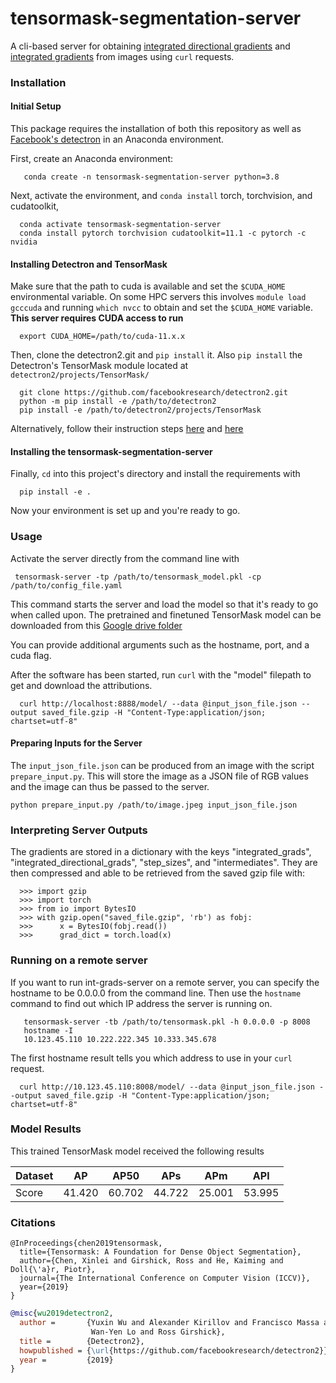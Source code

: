 # tensormask-segmentation-server
A cli-based server for obtaining [integrated directional gradients](https://github.com/kh8fb/intermediate-gradients) and [integrated gradients](https://arxiv.org/abs/1703.01365) from images using `curl` requests.

### Installation

#### Initial Setup

This package requires the installation of both this repository as well as [Facebook's detectron](https://github.com/facebookresearch/detectron2) in an Anaconda environment.

First, create an Anaconda environment:

       conda create -n tensormask-segmentation-server python=3.8

Next, activate the environment, and `conda install` torch, torchvision, and cudatoolkit,

      conda activate tensormask-segmentation-server
      conda install pytorch torchvision cudatoolkit=11.1 -c pytorch -c nvidia

#### Installing Detectron and TensorMask

Make sure that the path to cuda is available and set the `$CUDA_HOME` environmental variable. On some HPC servers this involves `module load gcccuda` and running `which nvcc` to obtain and set the `$CUDA_HOME` variable. **This server requires CUDA access to run**

      export CUDA_HOME=/path/to/cuda-11.x.x

Then, clone the detectron2.git and `pip install` it.  Also `pip install` the Detectron's TensorMask module located at `detectron2/projects/TensorMask/`

      git clone https://github.com/facebookresearch/detectron2.git
      python -m pip install -e /path/to/detectron2
      pip install -e /path/to/detectron2/projects/TensorMask

Alternatively, follow their instruction steps [here](https://detectron2.readthedocs.io/en/latest/tutorials/install.html) and [here](https://github.com/facebookresearch/detectron2/tree/master/projects/TensorMask)

#### Installing the tensormask-segmentation-server

Finally, `cd` into this project's directory and install the requirements with

      pip install -e .
 
Now your environment is set up and you're ready to go.

### Usage
Activate the server directly from the command line with

	 tensormask-server -tp /path/to/tensormask_model.pkl -cp /path/to/config_file.yaml

This command starts the server and load the model so that it's ready to go when called upon.
The pretrained and finetuned TensorMask model can be downloaded from this [Google drive folder]()

You can provide additional arguments such as the hostname, port, and a cuda flag.

After the software has been started, run `curl` with the "model" filepath to get and download the attributions.

      curl http://localhost:8888/model/ --data @input_json_file.json --output saved_file.gzip -H "Content-Type:application/json; chartset=utf-8"

#### Preparing Inputs for the Server

The `input_json_file.json` can be produced from an image with the script `prepare_input.py`. This will store the image as a JSON file of RGB values and the image can thus be passed to the server.

    python prepare_input.py /path/to/image.jpeg input_json_file.json

### Interpreting Server Outputs

The gradients are stored in a dictionary with the keys "integrated_grads", "integrated_directional_grads", "step_sizes", and "intermediates".  They are then compressed and able to be retrieved from the saved gzip file with:

      >>> import gzip
      >>> import torch
      >>> from io import BytesIO
      >>> with gzip.open("saved_file.gzip", 'rb') as fobj:
      >>>      x = BytesIO(fobj.read())
      >>>      grad_dict = torch.load(x)


### Running on a remote server
If you want to run int-grads-server on a remote server, you can specify the hostname to be 0.0.0.0 from the command line.  Then use the `hostname` command to find out which IP address the server is running on.

       tensormask-server -tb /path/to/tensormask.pkl -h 0.0.0.0 -p 8008
       hostname -I
       10.123.45.110 10.222.222.345 10.333.345.678

The first hostname result tells you which address to use in your `curl` request.

      curl http://10.123.45.110:8008/model/ --data @input_json_file.json --output saved_file.gzip -H "Content-Type:application/json; chartset=utf-8"


### Model Results
This trained TensorMask model received the following results

| Dataset |   AP   |  AP50  |   APs  |   APm  |   APl  |
|---------|:------:|:------:|:------:|:------:|:------:|
|  Score  | 41.420 | 60.702 | 44.722 | 25.001 | 53.995 |


### Citations

```
@InProceedings{chen2019tensormask,
  title={Tensormask: A Foundation for Dense Object Segmentation},
  author={Chen, Xinlei and Girshick, Ross and He, Kaiming and Doll{\'a}r, Piotr},
  journal={The International Conference on Computer Vision (ICCV)},
  year={2019}
}
```

```BibTeX
@misc{wu2019detectron2,
  author =       {Yuxin Wu and Alexander Kirillov and Francisco Massa and
                  Wan-Yen Lo and Ross Girshick},
  title =        {Detectron2},
  howpublished = {\url{https://github.com/facebookresearch/detectron2}},
  year =         {2019}
}
```